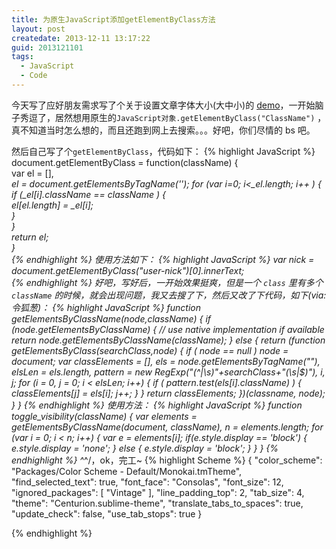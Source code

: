 ```yaml
---
title: 为原生JavaScript添加getElementByClass方法
layout: post
createdate: 2013-12-11 13:17:22
guid: 2013121101
tags:  
  - JavaScript
  - Code
---
```

  今天写了应好朋友需求写了个关于设置文章字体大小(大中小)的 [demo](/media/demos/l-m-s-font-size-demo.html)，一开始脑子秀逗了，居然想用原生的`JavaScript对象.getElementByClass("ClassName")` ，真不知道当时怎么想的，而且还跑到网上去搜索。。。好吧，你们尽情的 bs 吧。
  
  然后自己写了个`getElementByClass`，代码如下：
{% highlight JavaScript %}
document.getElementByClass = function(className) {  
    var el = [],  
    _el = document.getElementsByTagName('*'); 
    for (var i=0; i<_el.length; i++ ) {  
        if (_el[i].className == className ) {  
            el[el.length] = _el[i];  
        }  
    }  
    return el;  
}  
{% endhighlight %}
  使用方法如下：
{% highlight JavaScript %}
var nick = document.getElementByClass("user-nick")[0].innerText;  
{% endhighlight %}
  好吧，写好后，一开始效果挺爽，但是一个 `class` 里有多个 `className` 的时候，就会出现问题，我又去搜了下，然后又改了下代码，如下(*via:令狐葱*)：
{% highlight JavaScript %}
function getElementsByClassName(node,className) {
  if (node.getElementsByClassName) { // use native implementation if available
    return node.getElementsByClassName(className);
  } else {
    return (function getElementsByClass(searchClass,node) {
        if ( node == null )
          node = document;
        var classElements = [],
            els = node.getElementsByTagName("*"),
            elsLen = els.length,
            pattern = new RegExp("(^|\\s)"+searchClass+"(\\s|$)"), i, j;
        for (i = 0, j = 0; i < elsLen; i++) {
          if ( pattern.test(els[i].className) ) {
              classElements[j] = els[i];
              j++;
          }
        }
        return classElements;
    })(classname, node);
  }
}
{% endhighlight %}
使用方法：
{% highlight JavaScript %}
function toggle_visibility(className) {
   var elements = getElementsByClassName(document, className),
       n = elements.length;
   for (var i = 0; i < n; i++) {
     var e = elements[i];
     if(e.style.display == 'block') {
       e.style.display = 'none';
     } else {
       e.style.display = 'block';
     }
  }
}
{% endhighlight %}
  ^_^/，ok，完工~
{% highlight Scheme %}
{
  "color_scheme": "Packages/Color Scheme - Default/Monokai.tmTheme",
  "find_selected_text": true,
  "font_face": "Consolas",
  "font_size": 12,
  "ignored_packages":
  [
    "Vintage"
  ],
  "line_padding_top": 2,
  "tab_size": 4,
  "theme": "Centurion.sublime-theme",
  "translate_tabs_to_spaces": true,
  "update_check": false,
  "use_tab_stops": true
}

{% endhighlight %}
